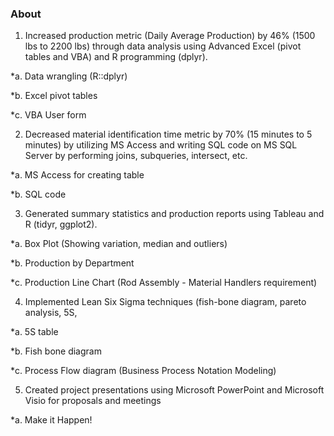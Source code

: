 ### About

1. Increased production metric (Daily Average Production) by 46% (1500 lbs to 2200 lbs) through data analysis using Advanced Excel (pivot tables and VBA) and R programming (dplyr).

*a. Data wrangling (R::dplyr)

*b. Excel pivot tables

*c. VBA User form 


2. Decreased material identification time metric by 70% (15 minutes to 5 minutes) by utilizing MS Access and writing SQL code on MS SQL Server by performing joins, subqueries, intersect, etc. 

*a. MS Access for creating table

*b. SQL code


3. Generated summary statistics and production reports using Tableau and R (tidyr, ggplot2).

*a. Box Plot (Showing variation, median and outliers)

*b. Production by Department 

*c. Production Line Chart (Rod Assembly - Material Handlers requirement)


4. Implemented Lean Six Sigma techniques (fish-bone diagram, pareto analysis, 5S,  

*a. 5S table

*b. Fish bone diagram

*c. Process Flow diagram (Business Process Notation Modeling)


5. Created project presentations using Microsoft PowerPoint and Microsoft Visio for proposals and meetings

*a. Make it Happen!


